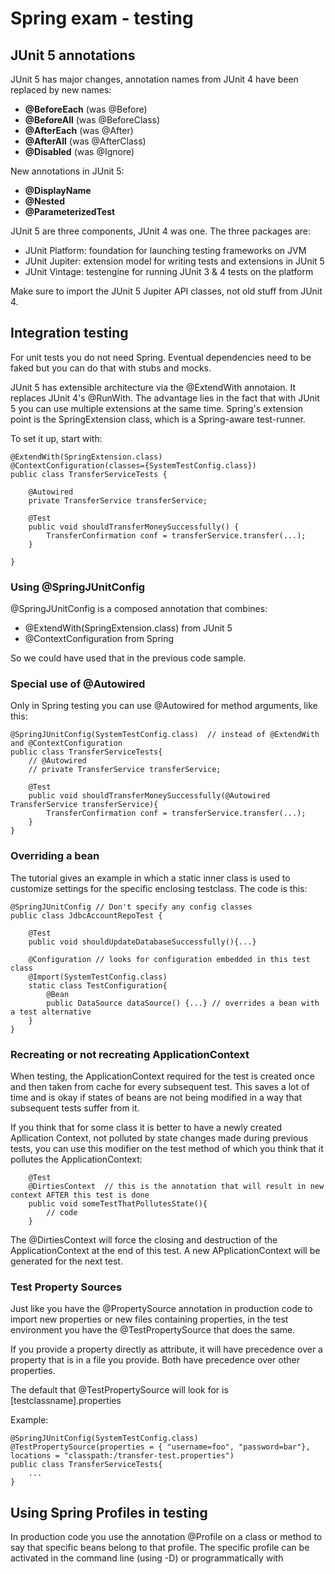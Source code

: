 # Spring exam - testing

## JUnit 5 annotations

JUnit 5 has major changes, annotation names from JUnit 4 have been replaced by new names:

- **@BeforeEach** (was @Before)
- **@BeforeAll** (was @BeforeClass)
- **@AfterEach** (was @After)
- **@AfterAll** (was @AfterClass)
- **@Disabled** (was @Ignore)

New annotations in JUnit 5:

- **@DisplayName**
- **@Nested**
- **@ParameterizedTest**

JUnit 5 are three components, JUnit 4 was one. The three packages are:

- JUnit Platform: foundation for launching testing frameworks on JVM
- JUnit Jupiter: extension model for writing tests and extensions in JUnit 5
- JUnit Vintage: testengine for running JUnit 3 & 4 tests on the platform

Make sure to import the JUnit 5 Jupiter API classes, not old stuff from JUnit 4.

## Integration testing

For unit tests you do not need Spring. Eventual dependencies need to be faked but you can do that with stubs and mocks.

JUnit 5 has extensible architecture via the @ExtendWith annotaion. It replaces JUnit 4's @RunWith. The advantage lies in the fact that with JUnit 5 you can use multiple extensions at the same time. Spring's extension point is the SpringExtension class, which is a Spring-aware test-runner.

To set it up, start with:

```
@ExtendWith(SpringExtension.class)
@ContextConfiguration(classes={SystemTestConfig.class})
public class TransferServiceTests {

	@Autowired
	private TransferService transferService;

	@Test
	public void shouldTransferMoneySuccessfully() {
		TransferConfirmation conf = transferService.transfer(...);
	}

}
```

### Using @SpringJUnitConfig

@SpringJUnitConfig is a composed annotation that combines:

- @ExtendWith(SpringExtension.class) from JUnit 5
- @ContextConfiguration from Spring

So we could have used that in the previous code sample.

### Special use of @Autowired

Only in Spring testing you can use @Autowired for method arguments, like this:

```
@SpringJUnitConfig(SystemTestConfig.class)  // instead of @ExtendWith and @ContextConfiguration
public class TransferServiceTests{
	// @Autowired
	// private TransferService transferService;

	@Test
	public void shouldTransferMoneySuccessfully(@Autowired TransferService transferService){
		TransferConfirmation conf = transferService.transfer(...);
	}
}
```

### Overriding a bean

The tutorial gives an example in which a static inner class is used to customize settings for the specific enclosing testclass. The code is this:

```
@SpringJUnitConfig // Don't specify any config classes
public class JdbcAccountRepoTest {

	@Test
	public void shouldUpdateDatabaseSuccessfully(){...}

	@Configuration // looks for configuration embedded in this test class
	@Import(SystemTestConfig.class)
	static class TestConfiguration{
		@Bean
		public DataSource dataSource() {...} // overrides a bean with a test alternative
	}
}
```

### Recreating or not recreating ApplicationContext

When testing, the ApplicationContext required for the test is created once and then taken from cache for every subsequent test. This saves a lot of time and is okay if states of beans are not being modified in a way that subsequent tests suffer from it.

If you think that for some class it is better to have a newly created Apllication Context, not polluted by state changes made during previous tests, you can use this modifier on the test method of which you think that it pollutes the ApplicationContext:

```
	@Test
	@DirtiesContext  // this is the annotation that will result in new context AFTER this test is done
	public void someTestThatPollutesState(){
		// code
	}
```

The @DirtiesContext will force the closing and destruction of the ApplicationContext at the end of this test. A new APplicationContext will be generated for the next test.

### Test Property Sources

Just like you have the @PropertySource annotation in production code to import new properties or new files containing properties, in the test environment you have the @TestPropertySource that does the same. 

If you provide a property directly as attribute, it will have precedence over a property that is in a file you provide. Both have precedence over other properties.

The default that @TestPropertySource will look for is [testclassname].properties

Example:

```
@SpringJUnitConfig(SystemTestConfig.class)
@TestPropertySource(properties = { "username=foo", "password=bar"}, locations = "classpath:/transfer-test.properties")
public class TransferServiceTests{
	...
}
```

## Using Spring Profiles in testing

In production code you use the annotation @Profile on a class or method to say that specific beans belong to that profile. The specific profile can be activated in the command line (using -D) or programmatically with 








